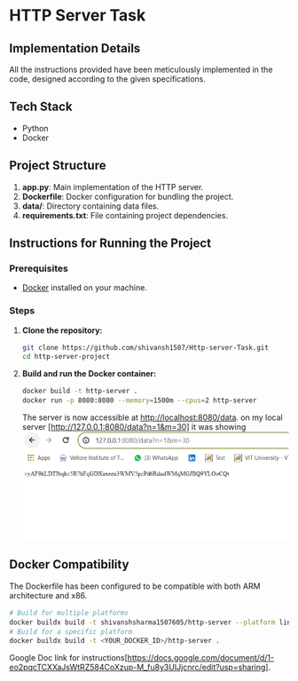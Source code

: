 # HTTP Server Task

## Implementation Details
All the instructions provided have been meticulously implemented in the code, designed according to the given specifications.

## Tech Stack
- Python
- Docker

## Project Structure
1. **app.py**: Main implementation of the HTTP server.
2. **Dockerfile**: Docker configuration for bundling the project.
3. **data/**: Directory containing data files.
4. **requirements.txt**: File containing project dependencies.

## Instructions for Running the Project
### Prerequisites
- [Docker](https://www.docker.com/) installed on your machine.

### Steps
1. **Clone the repository:**
    ```bash
    git clone https://github.com/shivansh1507/Http-server-Task.git
    cd http-server-project
    ```

2. **Build and run the Docker container:**
    ```bash
    docker build -t http-server .
    docker run -p 8080:8080 --memory=1500m --cpus=2 http-server
    ```
    The server is now accessible at [http://localhost:8080/data](http://localhost:8080/data).
   on my local server [http://127.0.0.1:8080/data?n=1&m=30] it was showing
   ![Screenshot](https://raw.githubusercontent.com/shivansh1507/Http-server-Task/main/http1.png) 

## Docker Compatibility
The Dockerfile has been configured to be compatible with both ARM architecture and x86.

```bash
# Build for multiple platforms
docker buildx build -t shivanshsharma1507605/http-server --platform linux/amd64,linux/arm64 --push .
# Build for a specific platform
docker buildx build -t <YOUR_DOCKER_ID>/http-server .
```
Google Doc link for instructions[https://docs.google.com/document/d/1-eo2pqcTCXXaJsWtRZ584CoXzup-M_fu8y3UIJjcnrc/edit?usp=sharing].
